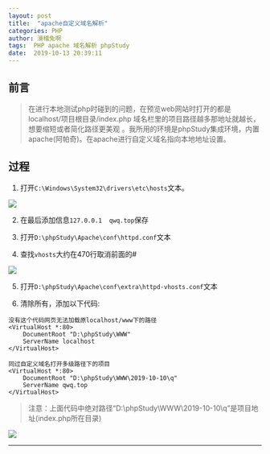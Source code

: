 ```yaml
---
layout: post
title:  "apache自定义域名解析"
categories: PHP
author: 滑稽兔啊
tags:  PHP apache 域名解析 phpStudy
date:  2019-10-13 20:39:11
---
```


## 前言
> 在进行本地测试php时碰到的问题，在预览web网站时打开的都是localhost/项目根目录/index.php  域名栏里的项目路径越多那地址就越长，想要缩短或者简化路径更美观 。我所用的环境是phpStudy集成环境，内置apache(阿帕奇)。在apache进行自定义域名指向本地地址设置。









## 过程

1. 打开```C:\Windows\System32\drivers\etc\hosts```文本。

![](https://j1109053660.oss-cn-hangzhou.aliyuncs.com/img/20191025192306.png)

2. 在最后添加信息```127.0.0.1	qwq.top```保存

3. 打开```D:\phpStudy\Apache\conf\httpd.conf```文本

4. 查找```vhosts```大约在470行取消前面的#

![](https://j1109053660.oss-cn-hangzhou.aliyuncs.com/img/20191025192406.png)

5. 打开```D:\phpStudy\Apache\conf\extra\httpd-vhosts.conf```文本

6. 清除所有，添加以下代码:
```
没有这个代码网页无法加载原localhost/www下的路径
<VirtualHost *:80>
	DocumentRoot "D:\phpStudy\WWW"
	ServerName localhost
</VirtualHost>
```
```
同过自定义域名打开多级路径下的项目
<VirtualHost *:80>
	DocumentRoot "D:\phpStudy\WWW\2019-10-10\q"
	ServerName qwq.top
</VirtualHost>
```
>注意：上面代码中绝对路径“D:\phpStudy\WWW\2019-10-10\q”是项目地址(index.php所在目录)

![](https://j1109053660.oss-cn-hangzhou.aliyuncs.com/img/20191025192430.png)

------





